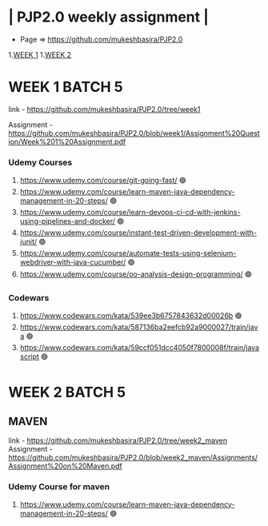 | PJP2.0 weekly assignment |
========================

* Page => https://github.com/mukeshbasira/PJP2.0

1.[WEEK 1](#WEEK-1-BATCH-5)
1.[WEEK 2](#WEEK-2-BATCH-5)

# WEEK 1 BATCH 5
link - https://github.com/mukeshbasira/PJP2.0/tree/week1

Assignment - https://github.com/mukeshbasira/PJP2.0/blob/week1/Assignment%20Question/Week%201%20Assignment.pdf

### Udemy Courses
1. https://www.udemy.com/course/git-going-fast/ 🟢
2. https://www.udemy.com/course/learn-maven-java-dependency-management-in-20-steps/ 🟢
3. https://www.udemy.com/course/learn-devops-ci-cd-with-jenkins-using-pipelines-and-docker/ 🟢
4. https://www.udemy.com/course/instant-test-driven-development-with-junit/ 🟢
5. https://www.udemy.com/course/automate-tests-using-selenium-webdriver-with-java-cucumber/ 🟢
6. https://www.udemy.com/course/oo-analysis-design-programming/  🟢

### Codewars
1. https://www.codewars.com/kata/539ee3b6757843632d00026b 🟢
2. https://www.codewars.com/kata/587136ba2eefcb92a9000027/train/java 🟢
3. https://www.codewars.com/kata/59ccf051dcc4050f7800008f/train/javascript 🟢


# WEEK 2 BATCH 5

## MAVEN
link - https://github.com/mukeshbasira/PJP2.0/tree/week2_maven
Assignment - https://github.com/mukeshbasira/PJP2.0/blob/week2_maven/Assignments/Assignment%20on%20Maven.pdf
### Udemy Course for maven
1. https://www.udemy.com/course/learn-maven-java-dependency-management-in-20-steps/ 🟢


